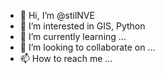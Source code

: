 - 👋 Hi, I’m @stilNVE
- 👀 I’m interested in GIS, Python
- 🌱 I’m currently learning ...
- 💞️ I’m looking to collaborate on ...
- 📫 How to reach me ...

<!---
stilNVE/stilNVE is a ✨ special ✨ repository because its `README.md` (this file) appears on your GitHub profile.
You can click the Preview link to take a look at your changes.
--->
